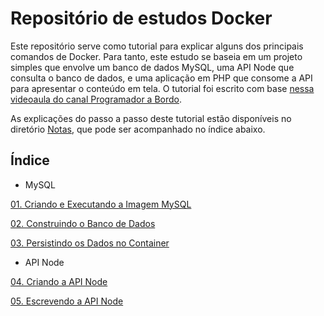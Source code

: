 # Repositório de estudos Docker

Este repositório serve como tutorial para explicar alguns dos principais comandos de Docker. Para tanto, este estudo se baseia em um projeto simples que envolve um banco de dados MySQL, uma API Node que consulta o banco de dados, e uma aplicação em PHP que consome a API para apresentar o conteúdo em tela. O tutorial foi escrito com base [nessa videoaula do canal Programador a Bordo](https://www.youtube.com/watch?v=Kzcz-EVKBEQ&t=3s).

As explicações do passo a passo deste tutorial estão disponíveis no diretório [Notas](https://github.com/fergo8/docker-app-node-mysql-php/tree/master/notas), que pode ser acompanhado no índice abaixo.

## Índice

- MySQL

[01. Criando e Executando a Imagem MySQL](https://github.com/fergo8/docker-app-node-mysql-php/blob/master/notas/01-criando-e-executando-a-imagem-mysql.md)

[02. Construindo o Banco de Dados](https://github.com/fergo8/docker-app-node-mysql-php/blob/master/notas/02-construindo-o-banco-de-dados.md)

[03. Persistindo os Dados no Container](https://github.com/fergo8/docker-app-node-mysql-php/blob/master/notas/03-persistindo-os-dados-no-container.md)

- API Node

[04. Criando a API Node](https://github.com/fergo8/docker-app-node-mysql-php/blob/master/notas/04-criando-a-api-node.md)

[05. Escrevendo a API Node](https://github.com/fergo8/docker-app-node-mysql-php/blob/master/notas/05-escrevendo-a-api-node.md)
